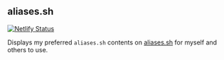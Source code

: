 ## aliases.sh

[![Netlify Status](https://api.netlify.com/api/v1/badges/93940616-2c34-494c-815b-4fa1b98d6be3/deploy-status)](https://app.netlify.com/sites/aliases-sh/deploys)

Displays my preferred `aliases.sh` contents on [aliases.sh](https://aliases.sh) for myself and others to use.
